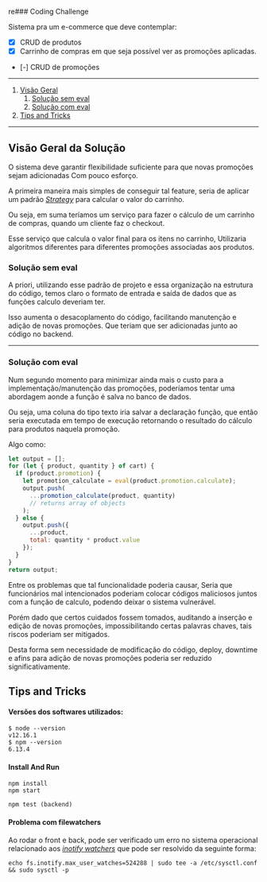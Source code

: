 re### Coding Challenge

Sistema pra um e-commerce que deve contemplar:

- [x] CRUD de produtos
- [x] Carrinho de compras em que seja possível ver as promoções aplicadas.
- [-] CRUD de promoções

---

1. [Visão Geral](#visão-geral-da-solução)
   1. [Solução sem eval](#solução-sem-eval)
   2. [Solução com eval](#solução-com-eval)
2. [Tips and Tricks](#tips-and-tricks)

---

## Visão Geral da Solução

O sistema deve garantir flexibilidade suficiente para que novas promoções sejam adicionadas
Com pouco esforço.

A primeira maneira mais simples de conseguir tal feature,
seria de aplicar um padrão [_Strategy_](https://www.thiengo.com.br/padrao-de-projeto-strategy-estrategia)
para calcular o valor do carrinho.

Ou seja, em suma teríamos um serviço para fazer o cálculo de um carrinho de compras, quando um cliente faz o checkout.

Esse serviço que calcula o valor final para os itens no carrinho,
Utilizaria algoritmos diferentes para diferentes promoções associadas aos produtos.

### Solução sem eval

A priori, utilizando esse padrão de projeto e essa organização na estrutura do código,
temos claro o formato de entrada e saída de dados que as funções calculo deveriam ter.

Isso aumenta o desacoplamento do código, facilitando manutenção e adição de novas promoções. Que teriam que ser adicionadas junto ao código no backend.

---

### Solução com eval

Num segundo momento para minimizar ainda mais o custo para a implementação/manutenção das promoções,
poderíamos tentar uma abordagem aonde a função é salva no banco de dados.

Ou seja, uma coluna do tipo texto iria salvar a declaração função, que então seria executada em tempo de execução retornando o resultado do cálculo para produtos naquela promoção.

Algo como:

```javascript
let output = [];
for (let { product, quantity } of cart) {
  if (product.promotion) {
    let promotion_calculate = eval(product.promotion.calculate);
    output.push(
      ...promotion_calculate(product, quantity)
      // returns array of objects
    );
  } else {
    output.push({
      ...product,
      total: quantity * product.value
    });
  }
}
return output;
```

Entre os problemas que tal funcionalidade poderia causar,
Seria que funcionários mal intencionados poderiam colocar códigos maliciosos juntos com a função de calculo, podendo deixar o sistema vulnerável.

Porém dado que certos cuidados fossem tomados,
auditando a inserção e edição de novas promoções,
impossibilitando certas palavras chaves, tais riscos poderiam ser mitigados.

Desta forma sem necessidade de modificação do código, deploy, downtime e afins para adição de novas promoções poderia ser reduzido significativamente.

## Tips and Tricks

#### Versões dos softwares utilizados:

```
$ node --version
v12.16.1
$ npm --version
6.13.4
```

#### Install And Run

```
npm install
npm start

npm test (backend)
```

#### Problema com filewatchers

Ao rodar o front e back, pode ser verificado um erro no sistema operacional relacionado aos [_inotify watchers_](https://manage.opsshield.com/index.php/plugin/support_manager/knowledgebase/view/7/what-is-inotify-watch-and-how-will-it-affects-server/1/) que pode ser resolvido da seguinte forma:

```
echo fs.inotify.max_user_watches=524288 | sudo tee -a /etc/sysctl.conf && sudo sysctl -p
```
